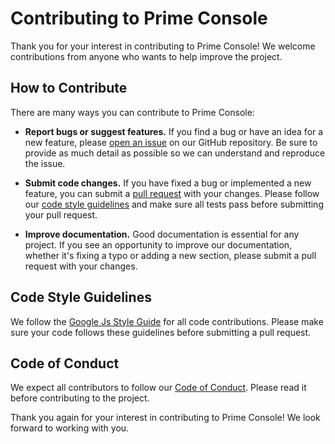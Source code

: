 # Contributing to Prime Console

Thank you for your interest in contributing to Prime Console! We welcome contributions from anyone who wants to help improve the project.

## How to Contribute

There are many ways you can contribute to Prime Console:

- **Report bugs or suggest features.** If you find a bug or have an idea for a new feature, please [open an issue](https://github.com/malezjaa/lectern/issues/new) on our GitHub repository. Be sure to provide as much detail as possible so we can understand and reproduce the issue.

- **Submit code changes.** If you have fixed a bug or implemented a new feature, you can submit a [pull request](https://github.com/malezjaa/lectern/pulls) with your changes. Please follow our [code style guidelines](#code-style-guidelines) and make sure all tests pass before submitting your pull request.

- **Improve documentation.** Good documentation is essential for any project. If you see an opportunity to improve our documentation, whether it's fixing a typo or adding a new section, please submit a pull request with your changes.

## Code Style Guidelines

We follow the [Google Js Style Guide](https://google.github.io/styleguide/jsguide.html) for all code contributions. Please make sure your code follows these guidelines before submitting a pull request.

## Code of Conduct

We expect all contributors to follow our [Code of Conduct](CODE_OF_CONDUCT.md). Please read it before contributing to the project.

Thank you again for your interest in contributing to Prime Console! We look forward to working with you.
